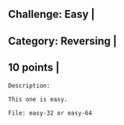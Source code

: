 Challenge: Easy |
----------------------------------------
Category: Reversing |
----------------------------------------
10 points |
----------------------------------------


```
Description:

This one is easy.

File: easy-32 or easy-64
```
```

```
